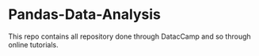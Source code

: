 # Pandas-Data-Analysis

This repo contains all repository done through DatacCamp and so through online tutorials. 
